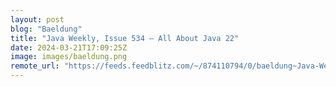 ```yaml
---
layout: post
blog: "Baeldung"
title: "Java Weekly, Issue 534 – All About Java 22"
date: 2024-03-21T17:09:25Z
image: images/baeldung.png
remote_url: "https://feeds.feedblitz.com/~/874110794/0/baeldung~Java-Weekly-Issue-All-About-Java"
---
```

